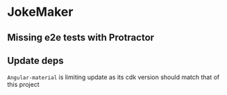# JokeMaker

## Missing e2e tests with Protractor

## Update deps

`Angular-material` is limiting update as its cdk version should match that of this project